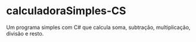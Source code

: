# calculadoraSimples-CS
Um programa simples com C# que calcula soma, subtração, multiplicação, divisão e resto.
